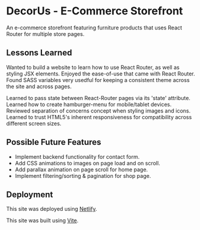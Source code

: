 # DecorUs - E-Commerce Storefront

An e-commerce storefront featuring furniture products that uses React Router for multiple store pages.

## Lessons Learned

Wanted to build a website to learn how to use React Router, as well as styling JSX elements. Enjoyed the ease-of-use that came with React Router. Found SASS variables very usedful for keeping a consistent theme across the site and across pages.

Learned to pass state between React-Router pages via its 'state' attribute. Learned how to create hamburger-menu for mobile/tablet devices. Reviewed separation of concerns concept when styling images and icons. Learned to trust HTML5's inherent responsiveness for compatibility across different screen sizes.

## Possible Future Features

- Implement backend functionality for contact form.
- Add CSS animations to images on page load and on scroll.
- Add parallax animation on page scroll for home page.
- Implement filtering/sorting & pagination for shop page.

## Deployment

This site was deployed using [Netlify](https://www.netlify.com/).

This site was built using [Vite](https://vitejs.dev/).
